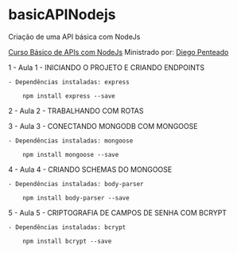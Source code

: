 # basicAPINodejs
Criação de uma API básica com NodeJs

[Curso Básico de APIs com NodeJs](https://www.udemy.com/curso-basico-de-apis-com-nodejs-express-mongodb/learn/v4/content)
Ministrado por: [Diego Penteado](https://github.com/dcpenteado)

1 - Aula 1 - INICIANDO O PROJETO E CRIANDO ENDPOINTS

	- Dependências instaladas: express

```
	npm install express --save
```

2 - Aula 2 - TRABALHANDO COM ROTAS

3 - Aula 3 - CONECTANDO MONGODB COM MONGOOSE

	- Dependências instaladas: mongoose

```
	npm install mongoose --save
```

4 - Aula 4 - CRIANDO SCHEMAS DO MONGOOSE

	- Dependências instaladas: body-parser

```
	npm install body-parser --save
```

5 - Aula 5 - CRIPTOGRAFIA DE CAMPOS DE SENHA COM BCRYPT

	- Dependências instaladas: bcrypt

```
	npm install bcrypt --save
```
